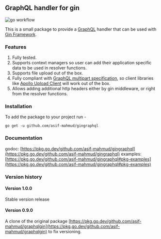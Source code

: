 ## GraphQL handler for gin
![go workflow](https://github.com/asif-mahmud/graphqlgin/actions/workflows/go.yml/badge.svg)

This is a small package to provide a [GraphQL](https://graphql.org/) handler that can be used with
[Gin Framework](https://github.com/gin-gonic/gin).

### Features
1. Fully tested.
2. Supports context managers so user can add their application specific data to be used in resolver
   functions.
3. Supports file upload out of the box.
4. Fully compliant with [GraphQL multipart specification](https://github.com/jaydenseric/graphql-multipart-request-spec),
   so client libraries like [Apollo Upload Client](https://www.npmjs.com/package/apollo-upload-client) will work
   out of the box.
5. Allows adding additional http headers either by gin middleware, or right from the resolver functions.

### Installation
To add the package to your project run -

```
go get -u github.com/asif-mahmud/gingraphql
```

### Documentation

godoc: [https://pkg.go.dev/github.com/asif-mahmud/gingraphql](https://pkg.go.dev/github.com/asif-mahmud/gingraphql)
examples: [https://pkg.go.dev/github.com/asif-mahmud/gingraphql#pkg-examples](https://pkg.go.dev/github.com/asif-mahmud/gingraphql#pkg-examples)

### Version history

#### Version 1.0.0

Stable version release

#### Version 0.9.0

A clone of the original package [https://pkg.go.dev/github.com/asif-mahmud/graphqlgin](https://pkg.go.dev/github.com/asif-mahmud/graphqlgin) to fix versioning.
